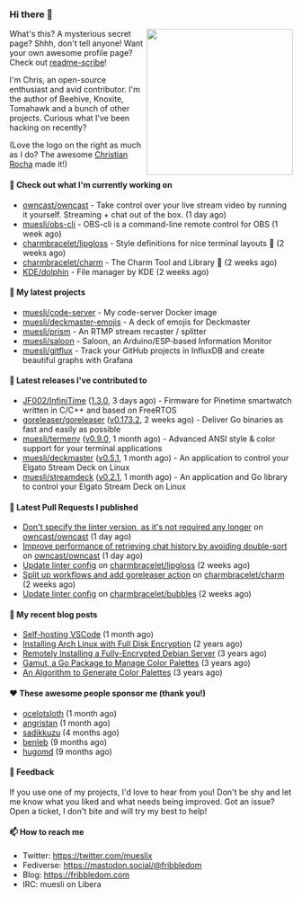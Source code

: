 ### Hi there 👋

<img align="right" src="https://raw.githubusercontent.com/muesli/muesli/master/assets/termenv.png" width="260">

What's this? A mysterious secret page? Shhh, don't tell anyone!
Want your own awesome profile page? Check out [readme-scribe](https://github.com/muesli/readme-scribe)!

I'm Chris, an open-source enthusiast and avid contributor. I'm the author of Beehive, Knoxite, Tomahawk and a bunch
of other projects. Curious what I've been hacking on recently?

(Love the logo on the right as much as I do? The awesome [Christian Rocha](https://github.com/meowgorithm/) made it!)

#### 👷 Check out what I'm currently working on

- [owncast/owncast](https://github.com/owncast/owncast) - Take control over your live stream video by running it yourself.  Streaming &#43; chat out of the box. (1 day ago)
- [muesli/obs-cli](https://github.com/muesli/obs-cli) - OBS-cli is a command-line remote control for OBS (1 week ago)
- [charmbracelet/lipgloss](https://github.com/charmbracelet/lipgloss) - Style definitions for nice terminal layouts 👄 (2 weeks ago)
- [charmbracelet/charm](https://github.com/charmbracelet/charm) - The Charm Tool and Library 🌟 (2 weeks ago)
- [KDE/dolphin](https://github.com/KDE/dolphin) - File manager by KDE (2 weeks ago)

#### 🌱 My latest projects

- [muesli/code-server](https://github.com/muesli/code-server) - My code-server Docker image
- [muesli/deckmaster-emojis](https://github.com/muesli/deckmaster-emojis) - A deck of emojis for Deckmaster
- [muesli/prism](https://github.com/muesli/prism) - An RTMP stream recaster / splitter
- [muesli/saloon](https://github.com/muesli/saloon) - Saloon, an Arduino/ESP-based Information Monitor
- [muesli/gitflux](https://github.com/muesli/gitflux) - Track your GitHub projects in InfluxDB and create beautiful graphs with Grafana

#### 🔭 Latest releases I've contributed to

- [JF002/InfiniTime](https://github.com/JF002/InfiniTime) ([1.3.0](https://github.com/JF002/InfiniTime/releases/tag/1.3.0), 3 days ago) - Firmware for Pinetime smartwatch written in C/C&#43;&#43; and based on FreeRTOS
- [goreleaser/goreleaser](https://github.com/goreleaser/goreleaser) ([v0.173.2](https://github.com/goreleaser/goreleaser/releases/tag/v0.173.2), 2 weeks ago) - Deliver Go binaries as fast and easily as possible
- [muesli/termenv](https://github.com/muesli/termenv) ([v0.9.0](https://github.com/muesli/termenv/releases/tag/v0.9.0), 1 month ago) - Advanced ANSI style &amp; color support for your terminal applications
- [muesli/deckmaster](https://github.com/muesli/deckmaster) ([v0.5.1](https://github.com/muesli/deckmaster/releases/tag/v0.5.1), 1 month ago) - An application to control your Elgato Stream Deck on Linux
- [muesli/streamdeck](https://github.com/muesli/streamdeck) ([v0.2.1](https://github.com/muesli/streamdeck/releases/tag/v0.2.1), 1 month ago) - An application and Go library to control your Elgato Stream Deck on Linux

#### 🔨 Latest Pull Requests I published

- [Don&#39;t specify the linter version, as it&#39;s not required any longer](https://github.com/owncast/owncast/pull/1262) on [owncast/owncast](https://github.com/owncast/owncast) (1 day ago)
- [Improve performance of retrieving chat history by avoiding double-sort](https://github.com/owncast/owncast/pull/1261) on [owncast/owncast](https://github.com/owncast/owncast) (1 day ago)
- [Update linter config](https://github.com/charmbracelet/lipgloss/pull/39) on [charmbracelet/lipgloss](https://github.com/charmbracelet/lipgloss) (2 weeks ago)
- [Split up workflows and add goreleaser action](https://github.com/charmbracelet/charm/pull/24) on [charmbracelet/charm](https://github.com/charmbracelet/charm) (2 weeks ago)
- [Update linter config](https://github.com/charmbracelet/bubbles/pull/57) on [charmbracelet/bubbles](https://github.com/charmbracelet/bubbles) (2 weeks ago)

#### 📜 My recent blog posts

- [Self-hosting VSCode](https://fribbledom.com/posts/selfhosting-vscode/) (1 month ago)
- [Installing Arch Linux with Full Disk Encryption](https://fribbledom.com/posts/encrypted-arch-install/) (2 years ago)
- [Remotely Installing a Fully-Encrypted Debian Server](https://fribbledom.com/posts/encrypted-remote-debian-install/) (3 years ago)
- [Gamut, a Go Package to Manage Color Palettes](https://fribbledom.com/posts/gamut-package-to-handle-color-palettes/) (3 years ago)
- [An Algorithm to Generate Color Palettes](https://fribbledom.com/posts/an-algorithm-to-generate-color-palettes/) (3 years ago)

#### ❤️ These awesome people sponsor me (thank you!)

- [ocelotsloth](https://github.com/ocelotsloth) (1 month ago)
- [angristan](https://github.com/angristan) (1 month ago)
- [sadikkuzu](https://github.com/sadikkuzu) (4 months ago)
- [benleb](https://github.com/benleb) (9 months ago)
- [hugomd](https://github.com/hugomd) (9 months ago)

#### 💬 Feedback

If you use one of my projects, I'd love to hear from you! Don't be shy and let me know what you liked
and what needs being improved. Got an issue? Open a ticket, I don't bite and will try my best to help!

#### 📫 How to reach me

- Twitter: https://twitter.com/mueslix
- Fediverse: https://mastodon.social/@fribbledom
- Blog: https://fribbledom.com
- IRC: muesli on Libera
